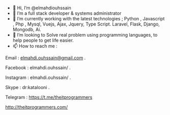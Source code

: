 - 👋 Hi, I’m @elmahdiouhssain
- 👀 I’m a full stack developer & systems administrator
- 🌱 I’m currently working with the latest technologies ; Python , Javascript , Php , Mysql, Vuejs, Ajax, Jquery, Type Script. Laravel, Flask, Django, Mongodb, Ai. 
- 💞️ I’m looking to Solve real problem using programming languages, to help people to get life easier.
- 📫 How to reach me : 

Email : elmahdi.ouhssain@gmail.com .

Facebook : elmahdi.ouhssain/ .

Instagram : elmahdi.ouhssain/ .

Skype : dr:katalooni .

Telegram : https://t.me/theitprogrammers

http://theitprogrammers.com/

<!---
elmahdiouhssain/elmahdiouhssain is a ✨ special ✨ repository because its `README.md` (this file) appears on your GitHub profile.
You can click the Preview link to take a look at your changes.
--->
